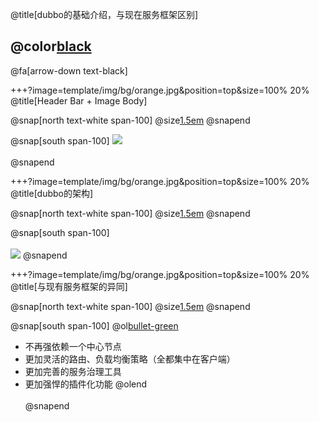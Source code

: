 @title[dubbo的基础介绍，与现在服务框架区别]

## @color[black](dubbo的基础介绍<br>与现在服务框架区别)

@fa[arrow-down text-black]


+++?image=template/img/bg/orange.jpg&position=top&size=100% 20%
@title[Header Bar + Image Body]

@snap[north text-white span-100]
@size[1.5em](当前服务框架的架构)
@snapend

@snap[south span-100]
![](http://wx1.sinaimg.cn/mw690/0060lm7Tly1fwlngvse1tj318w0leqby.jpg)
<br><br>
@snapend

+++?image=template/img/bg/orange.jpg&position=top&size=100% 20%
@title[dubbo的架构]

@snap[north text-white span-100]
@size[1.5em](dubbo的架构)
@snapend

@snap[south span-100]
<br><br>
![](http://wx1.sinaimg.cn/mw690/0060lm7Tly1fwlp19ra7vj30tg0mw74f.jpg)
@snapend

+++?image=template/img/bg/orange.jpg&position=top&size=100% 20%
@title[与现有服务框架的异同]

@snap[north text-white span-100]
@size[1.5em](与现有服务框架的异同)
@snapend

@snap[south span-100]
@ol[bullet-green](false)
- 不再强依赖一个中心节点
- 更加灵活的路由、负载均衡策略（全都集中在客户端）
- 更加完善的服务治理工具
- 更加强悍的插件化功能
@olend
<br><br>
@snapend


